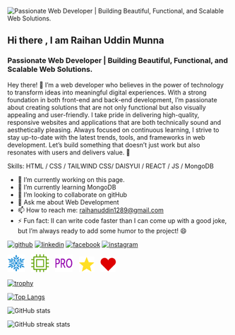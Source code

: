 
![Passionate Web Developer | Building Beautiful, Functional, and Scalable Web Solutions.](https://www.shutterstock.com/image-photo/web-development-concept-person-using-260nw-1890313726.jpg)

## Hi there , I am Raihan Uddin Munna
### Passionate Web Developer | Building Beautiful, Functional, and Scalable Web Solutions.


Hey there! 👋 I’m a web developer who believes in the power of technology to transform ideas into meaningful digital experiences. With a strong foundation in both front-end and back-end development, I’m passionate about creating solutions that are not only functional but also visually appealing and user-friendly. I take pride in delivering high-quality, responsive websites and applications that are both technically sound and aesthetically pleasing. Always focused on continuous learning, I strive to stay up-to-date with the latest trends, tools, and frameworks in web development. Let’s build something that doesn’t just work but also resonates with users and delivers value. 🚀

Skills: HTML / CSS / TAILWIND CSS/ DAISYUI / REACT / JS / MongoDB

- 🔭 I’m currently working on this page. 
- 🌱 I’m currently learning MongoDB 
- 👯 I’m looking to collaborate on gitHub 
- 💬 Ask me about Web Development 
- 📫 How to reach me: raihanuddin1289@gmail.com 
- ⚡ Fun fact: II can write code faster than I can come up with a good joke, but I’m always ready to add some humor to the project! 😄 


[<img src='https://cdn.jsdelivr.net/npm/simple-icons@3.0.1/icons/github.svg' alt='github' height='40'>](https://github.com/Raihan-Uddin-Munna)  [<img src='https://cdn.jsdelivr.net/npm/simple-icons@3.0.1/icons/linkedin.svg' alt='linkedin' height='40'>](https://www.linkedin.com/in/https://www.linkedin.com/feed//)  [<img src='https://cdn.jsdelivr.net/npm/simple-icons@3.0.1/icons/facebook.svg' alt='facebook' height='40'>](https://www.facebook.com/https://www.facebook.com/share/1E9jsASn9p/)  [<img src='https://cdn.jsdelivr.net/npm/simple-icons@3.0.1/icons/instagram.svg' alt='instagram' height='40'>](https://www.instagram.com/https://www.instagram.com/raihanuddinmunna/profilecard/?igsh=MWptNzNya3RuNjE2aQ/)  

<a href='https://archiveprogram.github.com/'><img src='https://raw.githubusercontent.com/acervenky/animated-github-badges/master/assets/acbadge.gif' width='40' height='40'></a> <a href='https://docs.github.com/en/developers'><img src='https://raw.githubusercontent.com/acervenky/animated-github-badges/master/assets/devbadge.gif' width='40' height='40'></a> <a href='https://github.com/pricing'><img src='https://raw.githubusercontent.com/acervenky/animated-github-badges/master/assets/pro.gif' width='40' height='40'></a> <a href='https://stars.github.com/'><img src='https://raw.githubusercontent.com/acervenky/animated-github-badges/master/assets/starbadge.gif' width='35' height='35'></a> <a href='https://docs.github.com/en/github/supporting-the-open-source-community-with-github-sponsors'><img src='https://raw.githubusercontent.com/acervenky/animated-github-badges/master/assets/sponsorbadge.gif' width='35' height='35'></a> 

[![trophy](https://github-profile-trophy.vercel.app/?username=Raihan-Uddin-Munna)](https://github.com/ryo-ma/github-profile-trophy)

[![Top Langs](https://github-readme-stats.vercel.app/api/top-langs/?username=Raihan-Uddin-Munna)](https://github.com/anuraghazra/github-readme-stats)

![GitHub stats](https://github-readme-stats.vercel.app/api?username=Raihan-Uddin-Munna&show_icons=true&count_private=true)  

  

![GitHub streak stats](https://streak-stats.demolab.com/?user=Raihan-Uddin-Munna)  

